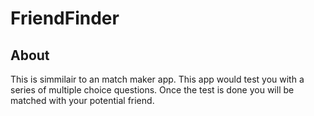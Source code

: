 # FriendFinder
## About
This is simmilair to an match maker app. This app would test you with a series of multiple choice questions. 
Once the test is done you will be matched with your potential friend.  
